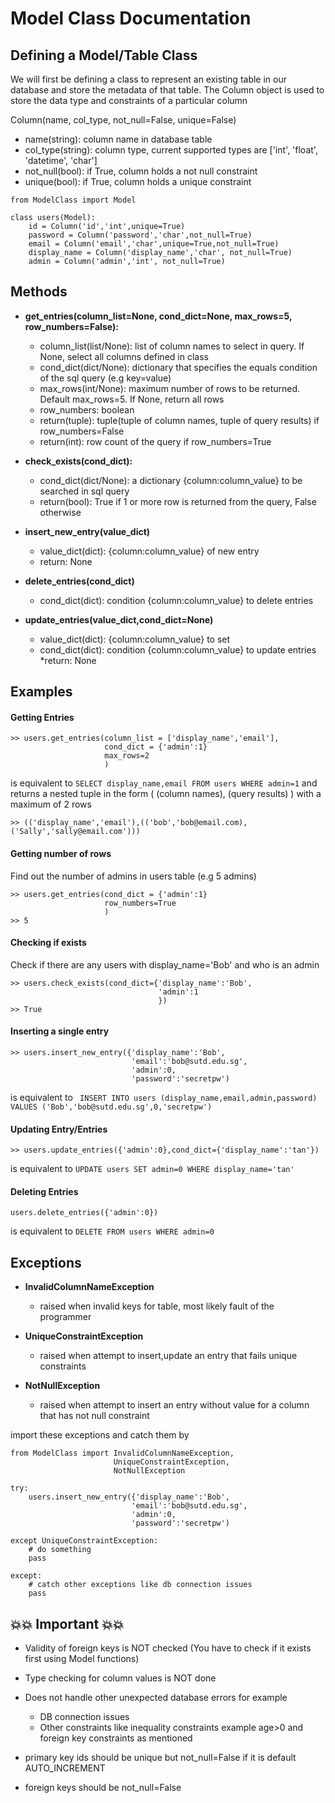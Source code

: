 # Model Class Documentation
## Defining a Model/Table Class

We will first be defining a class to represent an existing table in our database and store the metadata of that table.
The Column object is used to store the data type and constraints of a particular column

Column(name, col_type, not_null=False, unique=False)
- name(string): column name in database table
- col_type(string): column type, current supported types are ['int', 'float', 'datetime', 'char']
- not_null(bool): if True, column holds a not null constraint
- unique(bool): if True, column holds a unique constraint

```
from ModelClass import Model

class users(Model):
    id = Column('id','int',unique=True)
    password = Column('password','char',not_null=True)
    email = Column('email','char',unique=True,not_null=True)
    display_name = Column('display_name','char', not_null=True)
    admin = Column('admin','int', not_null=True)
```

## Methods
* **get_entries(column_list=None, cond_dict=None, max_rows=5, row_numbers=False):**
    * column_list(list/None): list of column names to select in query. If None, select all columns defined in class
    * cond_dict(dict/None): dictionary that specifies the equals condition of the sql query (e.g key=value)
    * max_rows(int/None): maximum number of rows to be returned. Default max_rows=5. If None, return all rows
    * row_numbers: boolean
    * return(tuple): tuple(tuple of column names, tuple of query results) if row_numbers=False
    * return(int): row count of the query if row_numbers=True

* **check_exists(cond_dict):**
    * cond_dict(dict/None): a dictionary {column:column_value} to be searched in sql query
    * return(bool): True if 1 or more row is returned from the query, False otherwise

* **insert_new_entry(value_dict)**
    * value_dict(dict): {column:column_value} of new entry
    * return: None

* **delete_entries(cond_dict)**
    * cond_dict(dict): condition {column:column_value} to delete entries

* **update_entries(value_dict,cond_dict=None)**
    * value_dict(dict): {column:column_value} to set
    * cond_dict(dict): condition {column:column_value} to update entries
    *return: None

## Examples
#### Getting Entries

```
>> users.get_entries(column_list = ['display_name','email'],
                     cond_dict = {'admin':1}
                     max_rows=2
                     )
```
is equivalent to
```SELECT display_name,email FROM users WHERE admin=1```
 and returns a nested tuple
in the form ( (column names), (query results) ) with a maximum of 2 rows
```
>> (('display_name','email'),(('bob','bob@email.com),('Sally','sally@email.com')))
```

#### Getting number of rows
Find out the number of admins in users table (e.g 5 admins)

```
>> users.get_entries(cond_dict = {'admin':1}
                     row_numbers=True
                     )
>> 5
```

#### Checking if exists
Check if there are any users with display_name='Bob' and who is an admin
```
>> users.check_exists(cond_dict={'display_name':'Bob',
                                 'admin':1
                                 })
>> True
```

#### Inserting a single entry
```
>> users.insert_new_entry({'display_name':'Bob',
                           'email':'bob@sutd.edu.sg',
                           'admin':0,
                           'password':'secretpw')
```
is equivalent to
``` INSERT INTO users (display_name,email,admin,password) VALUES ('Bob','bob@sutd.edu.sg',0,'secretpw')```

#### Updating Entry/Entries
```
>> users.update_entries({'admin':0},cond_dict={'display_name':'tan'})
```
is equivalent to
```UPDATE users SET admin=0 WHERE display_name='tan'```

#### Deleting Entries
```
users.delete_entries({'admin':0})
```
is equivalent to
```DELETE FROM users WHERE admin=0```

## Exceptions
- **InvalidColumnNameException**
    - raised when invalid keys for table, most likely fault of the programmer

- **UniqueConstraintException**
    - raised when attempt to insert,update an entry that fails unique constraints

- **NotNullException**
    - raised when attempt to insert an entry without value for a column that has not null constraint

import these exceptions and catch them by
```
from ModelClass import InvalidColumnNameException,
                       UniqueConstraintException,
                       NotNullException

try:
    users.insert_new_entry({'display_name':'Bob',
                           'email':'bob@sutd.edu.sg',
                           'admin':0,
                           'password':'secretpw')

except UniqueConstraintException:
    # do something
    pass

except:
    # catch other exceptions like db connection issues
    pass
```


## :collision::collision: **Important** :collision::collision:

- Validity of foreign keys is NOT checked
    (You have to check if it exists first using Model functions)
- Type checking for column values is NOT done
- Does not handle other unexpected database errors for example
    - DB connection issues
    - Other constraints like inequality constraints example age>0
        and foreign key constraints as mentioned

- primary key ids should be unique but not_null=False if it is default AUTO_INCREMENT
- foreign keys should be not_null=False

